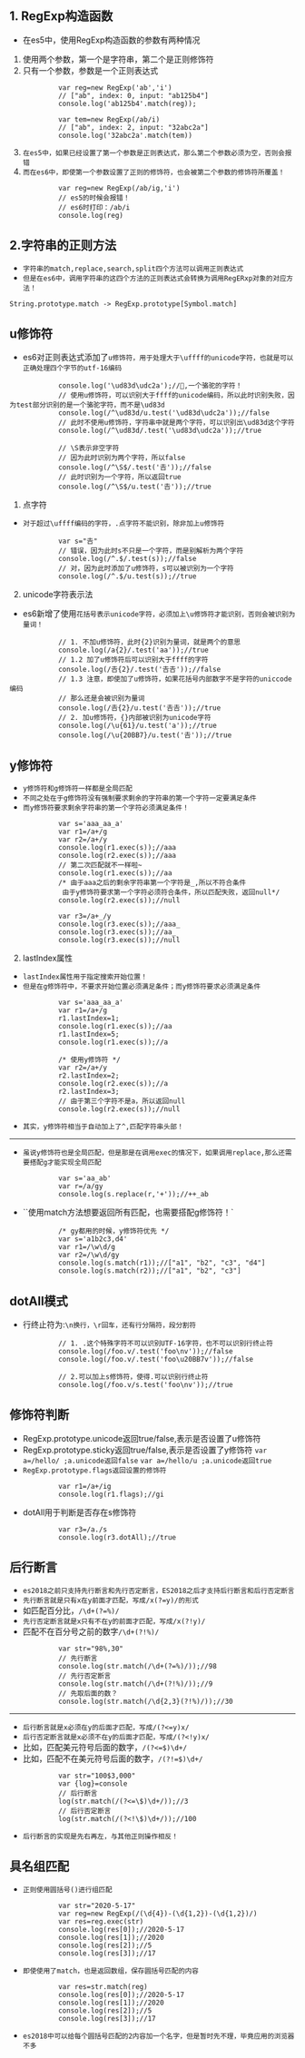 ## 1. RegExp构造函数
* 在es5中，使用RegExp构造函数的参数有两种情况
1. 使用两个参数，第一个是字符串，第二个是正则修饰符
2. 只有一个参数，参数是一个正则表达式
```
			var reg=new RegExp('ab','i')
			// ["ab", index: 0, input: "ab125b4"]
			console.log('ab125b4'.match(reg));
			
			var tem=new RegExp(/ab/i)
			// ["ab", index: 2, input: "32abc2a"]
			console.log('32abc2a'.match(tem))
```
3. `在es5中，如果已经设置了第一个参数是正则表达式，那么第二个参数必须为空，否则会报错`
4. `而在es6中，即使第一个参数设置了正则的修饰符，也会被第二个参数的修饰符所覆盖！`
```
			var reg=new RegExp(/ab/ig,'i')
			// es5的时候会报错！
			// es6时打印：/ab/i
			console.log(reg)
```

## 2.字符串的正则方法
* `字符串的match,replace,search,split四个方法可以调用正则表达式`
* `但是在es6中，调用字符串的这四个方法的正则表达式会转换为调用RegERxp对象的对应方法！`
```
String.prototype.match -> RegExp.prototype[Symbol.match]
```

## u修饰符
* es6对正则表达式添加了`u修饰符，用于处理大于\uffff的unicode字符，也就是可以正确处理四个字节的utf-16编码`
```
			console.log('\ud83d\udc2a');//🐪,一个骆驼的字符！
			// 使用u修饰符，可以识别大于ffff的unicode编码，所以此时识别失败，因为test部分识别的是一个骆驼字符，而不是\ud83d
			console.log(/^\ud83d/u.test('\ud83d\udc2a'));//false
			// 此时不使用u修饰符，字符串中就是两个字符，可以识别出\ud83d这个字符
			console.log(/^\ud83d/.test('\ud83d\udc2a'));//true
			
			// \S表示非空字符
			// 因为此时识别为两个字符，所以false
			console.log(/^\S$/.test('𠮷'));//false
			// 此时识别为一个字符，所以返回true
			console.log(/^\S$/u.test('𠮷'));//true
```
1. 点字符
* `对于超过\uffff编码的字符，.点字符不能识别，除非加上u修饰符`
```
			var s="𠮷"
			// 错误，因为此时s不只是一个字符，而是别解析为两个字符
			console.log(/^.$/.test(s));//false
			// 对，因为此时添加了u修饰符，s可以被识别为一个字符
			console.log(/^.$/u.test(s));//true
```
2. unicode字符表示法
* es6新增了使用`花括号表示unicode字符，必须加上\u修饰符才能识别，否则会被识别为量词！`
```
			// 1. 不加u修饰符，此时{2}识别为量词，就是两个的意思
			console.log(/a{2}/.test('aa'));//true
			// 1.2 加了u修饰符后可以识别大于ffff的字符
			console.log(/𠮷{2}/.test('𠮷𠮷'));//false
			// 1.3 注意，即使加了u修饰符，如果花括号内部数字不是字符的uniccode编码
			// 那么还是会被识别为量词
			console.log(/𠮷{2}/u.test('𠮷𠮷'));//true
			// 2. 加u修饰符，{}内部被识别为unicode字符
			console.log(/\u{61}/u.test('a'));//true
			console.log(/\u{20BB7}/u.test('𠮷'));//true
```

## y修饰符
* `y修饰符和g修饰符一样都是全局匹配`
* `不同之处在于g修饰符没有强制要求剩余的字符串的第一个字符一定要满足条件`
* `而y修饰符要求剩余字符串的第一个字符必须满足条件！`
```
			var s='aaa_aa_a'
			var r1=/a+/g
			var r2=/a+/y
			console.log(r1.exec(s));//aaa
			console.log(r2.exec(s));//aaa
			// 第二次匹配就不一样啦~
			console.log(r1.exec(s));//aa
			/* 由于aaa之后的剩余字符串第一个字符是_,所以不符合条件
			 由于y修饰符要求第一个字符必须符合条件，所以匹配失败，返回null*/
			console.log(r2.exec(s));//null
			
			var r3=/a+_/y
			console.log(r3.exec(s));//aaa_
			console.log(r3.exec(s));//aa_ 
			console.log(r3.exec(s));//null
```
2. lastIndex属性
* `lastIndex属性用于指定搜索开始位置！`
* `但是在g修饰符中，不要求开始位置必须满足条件；而y修饰符要求必须满足条件`
```
			var s='aaa_aa_a'
			var r1=/a+/g
			r1.lastIndex=1;
			console.log(r1.exec(s));//aa
			r1.lastIndex=5;
			console.log(r1.exec(s));//a
			
			/* 使用y修饰符 */
			var r2=/a+/y
			r2.lastIndex=2;
			console.log(r2.exec(s));//a
			r2.lastIndex=3;
			// 由于第三个字符不是a，所以返回null 
			console.log(r2.exec(s));//null
```
* `其实，y修饰符相当于自动加上了^,匹配字符串头部！`
---
* `虽说y修饰符也是全局匹配，但是那是在调用exec的情况下，如果调用replace,那么还需要搭配g才能实现全局匹配`
```
			var s='aa_ab'
			var r=/a/gy
			console.log(s.replace(r,'+'));//++_ab
```
* ``使用match方法想要返回所有匹配，也需要搭配g修饰符！`
```
			/* gy都用的时候，y修饰符优先 */
			var s='a1b2c3,d4'
			var r1=/\w\d/g
			var r2=/\w\d/gy
			console.log(s.match(r1));//["a1", "b2", "c3", "d4"]
			console.log(s.match(r2));//["a1", "b2", "c3"]
```

## dotAll模式
* 行终止符为:`\n换行，\r回车，还有行分隔符，段分割符`
```
			// 1. .这个特殊字符不可以识别UTF-16字符，也不可以识别行终止符
			console.log(/foo.v/.test('foo\nv'));//false
			console.log(/foo.v/.test('foo\u20BB7v'));//false
			
			// 2.可以加上s修饰符，使得.可以识别行终止符
			console.log(/foo.v/s.test('foo\nv'));//true
```


## 修饰符判断
* RegExp.prototype.unicode返回true/false,表示是否设置了u修饰符
* RegExp.prototype.sticky返回true/false,表示是否设置了y修饰符
`var a=/hello/ ;a.unicode返回false`
`var a=/hello/u ;a.unicode返回true`
* `RegExp.prototype.flags返回设置的修饰符`
```
			var r1=/a+/ig
			console.log(r1.flags);//gi
```
* dotAll用于判断是否存在s修饰符
```
			var r3=/a./s
			console.log(r3.dotAll);//true
```

## 后行断言
* `es2018之前只支持先行断言和先行否定断言，ES2018之后才支持后行断言和后行否定断言`
* `先行断言就是只有x在y前面才匹配，写成/x(?=y)/的形式`
* 如匹配百分比，`/\d+(?=%)/`
* `先行否定断言就是x只有不在y的前面才匹配，写成/x(?!y)/`
* 匹配不在百分号之前的数字`/\d+(?!%)/`
```
			var str="98%,30"
			// 先行断言
			console.log(str.match(/\d+(?=%)/));//98
			// 先行否定断言
			console.log(str.match(/\d+(?!%)/));//9
			// 先取后面的数？
			console.log(str.match(/\d{2,3}(?!%)/));//30
```
---
* `后行断言就是x必须在y的后面才匹配，写成/(?<=y)x/`
* `后行否定断言就是x必须不在y的后面才匹配，写成/(?<!y)x/`
* 比如，匹配美元符号后面的数字，`/(?<=$)\d+/`
* 比如，匹配不在美元符号后面的数字，`/(?!=$)\d+/`
```
			var str="100$3,000"
			var {log}=console
			// 后行断言
			log(str.match(/(?<=\$)\d+/));//3
			// 后行否定断言
			log(str.match(/(?<!\$)\d+/));//100
```
* `后行断言的实现是先右再左，与其他正则操作相反！`

## 具名组匹配
* `正则使用圆括号()进行组匹配`
```
			var str="2020-5-17"
			var reg=new RegExp(/(\d{4})-(\d{1,2})-(\d{1,2})/)
			var res=reg.exec(str)
			console.log(res[0]);//2020-5-17
			console.log(res[1]);//2020
			console.log(res[2]);//5
			console.log(res[3]);//17
```
* `即使使用了match，也是返回数组，保存圆括号匹配的内容`
```
			var res=str.match(reg)
			console.log(res[0]);//2020-5-17
			console.log(res[1]);//2020
			console.log(res[2]);//5
			console.log(res[3]);//17
```
* `es2018中可以给每个圆括号匹配的2内容加一个名字，但是暂时先不理，毕竟应用的浏览器不多`
